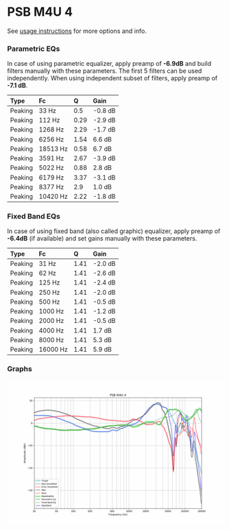 # PSB M4U 4
See [usage instructions](https://github.com/jaakkopasanen/AutoEq#usage) for more options and info.

### Parametric EQs
In case of using parametric equalizer, apply preamp of **-6.9dB** and build filters manually
with these parameters. The first 5 filters can be used independently.
When using independent subset of filters, apply preamp of **-7.1 dB**.

| Type    | Fc       |    Q | Gain    |
|:--------|:---------|:-----|:--------|
| Peaking | 33 Hz    | 0.5  | -0.8 dB |
| Peaking | 112 Hz   | 0.29 | -2.9 dB |
| Peaking | 1268 Hz  | 2.29 | -1.7 dB |
| Peaking | 6256 Hz  | 1.54 | 6.6 dB  |
| Peaking | 18513 Hz | 0.58 | 6.7 dB  |
| Peaking | 3591 Hz  | 2.67 | -3.9 dB |
| Peaking | 5022 Hz  | 0.88 | 2.8 dB  |
| Peaking | 6179 Hz  | 3.37 | -3.1 dB |
| Peaking | 8377 Hz  | 2.9  | 1.0 dB  |
| Peaking | 10420 Hz | 2.22 | -1.8 dB |

### Fixed Band EQs
In case of using fixed band (also called graphic) equalizer, apply preamp of **-6.4dB**
(if available) and set gains manually with these parameters.

| Type    | Fc       |    Q | Gain    |
|:--------|:---------|:-----|:--------|
| Peaking | 31 Hz    | 1.41 | -2.0 dB |
| Peaking | 62 Hz    | 1.41 | -2.6 dB |
| Peaking | 125 Hz   | 1.41 | -2.4 dB |
| Peaking | 250 Hz   | 1.41 | -2.0 dB |
| Peaking | 500 Hz   | 1.41 | -0.5 dB |
| Peaking | 1000 Hz  | 1.41 | -1.2 dB |
| Peaking | 2000 Hz  | 1.41 | -0.5 dB |
| Peaking | 4000 Hz  | 1.41 | 1.7 dB  |
| Peaking | 8000 Hz  | 1.41 | 5.3 dB  |
| Peaking | 16000 Hz | 1.41 | 5.9 dB  |

### Graphs
![](./PSB%20M4U%204.png)